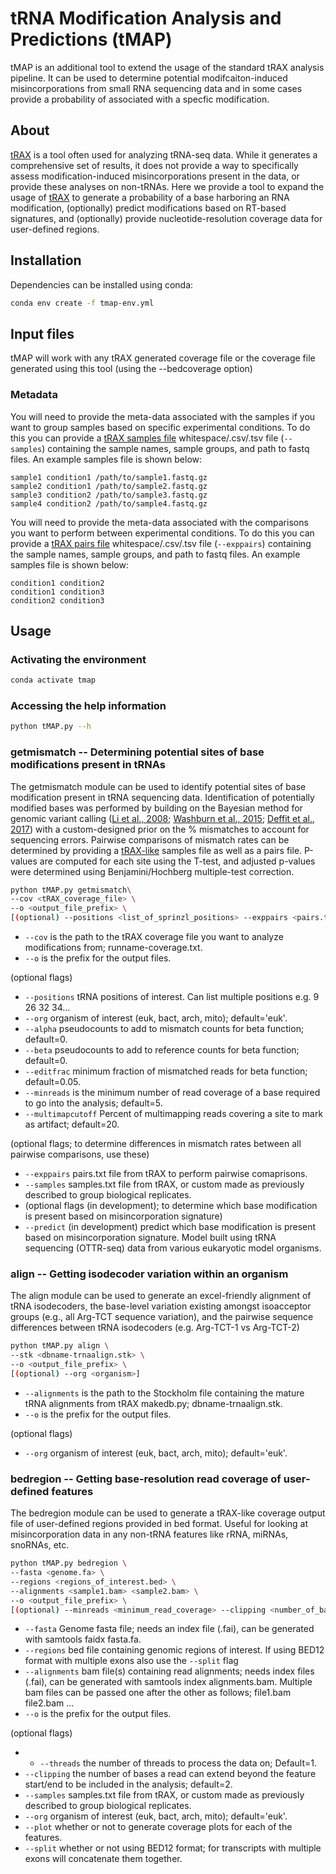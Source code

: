 # tRNA Modification Analysis and Predictions (tMAP)

tMAP is an additional tool to extend the usage of the standard tRAX analysis pipeline. It can be used to determine potential modifcaiton-induced misincorporations from small RNA sequencing data and in some cases provide a probability of associated with a specfic modification.

## About

[tRAX](https://github.com/UCSC-LoweLab/tRAX) is a tool often used for analyzing tRNA-seq data. While it generates a comprehensive set of results, it does not provide a way to specifically assess modification-induced misincorporations present in the data, or provide these analyses on non-tRNAs. Here we provide a tool to expand the usage of [tRAX](https://github.com/UCSC-LoweLab/tRAX) to generate a probability of a base harboring an RNA modification, (optionally) predict modifications based on RT-based signatures, and (optionally) provide nucleotide-resolution coverage data for user-defined regions.

## Installation

Dependencies can be installed using conda:

```bash
conda env create -f tmap-env.yml
```

## Input files

tMAP will work with any tRAX generated coverage file or the coverage file generated using this tool (using the --bedcoverage option)

### Metadata

You will need to provide the meta-data associated with the samples if you want to group samples based on specific experimental conditions. To do this you can provide a [tRAX samples file](http://trna.ucsc.edu/tRAX/#step-3-analyze-sequencing-data-for-gene-expression) whitespace/.csv/.tsv file (`--samples`) containing the sample names, sample groups, and path to fastq files. An example samples file is shown below:

```tsv
sample1 condition1 /path/to/sample1.fastq.gz
sample2 condition1 /path/to/sample2.fastq.gz
sample3 condition2 /path/to/sample3.fastq.gz
sample4 condition2 /path/to/sample4.fastq.gz
```

You will need to provide the meta-data associated with the comparisons you want to perform between experimental conditions. To do this you can provide a [tRAX pairs file](http://trna.ucsc.edu/tRAX/#step-3-analyze-sequencing-data-for-gene-expression) whitespace/.csv/.tsv file (`--exppairs`) containing the sample names, sample groups, and path to fastq files. An example samples file is shown below:

```tsv
condition1 condition2
condition1 condition3
condition2 condition3
```

## Usage

### Activating the environment

```bash
conda activate tmap
```

### Accessing the help information

```bash
python tMAP.py --h
```

### getmismatch -- Determining potential sites of base modifications present in tRNAs

The getmismatch module can be used to identify potential sites of base modification present in tRNA sequencing data. Identification of potentially modified bases was performed by building on the Bayesian method for genomic variant calling ([Li et al., 2008](https://www.ncbi.nlm.nih.gov/pmc/articles/PMC2577856/); [Washburn et al., 2015](https://www.ncbi.nlm.nih.gov/pmc/articles/PMC3959997/); [Deffit et al., 2017](https://elifesciences.org/articles/28625)) with a custom-designed prior on the % mismatches to account for sequencing errors. Pairwise comparisons of mismatch rates can be determined by providing a [tRAX-like](http://trna.ucsc.edu/tRAX/#step-3-analyze-sequencing-data-for-gene-expression) samples file as well as a pairs file. P-values are computed for each site using the T-test, and adjusted p-values were determined using Benjamini/Hochberg multiple-test correction.

```bash
python tMAP.py getmismatch\
--cov <tRAX_coverage_file> \
--o <output_file_prefix> \
[(optional) --positions <list_of_sprinzl_positions> --exppairs <pairs.txt> --samples <samples.txt> --org <organism> --alpha <mismatch_pseudocounts> --beta <reference_pseudocounts> --editfrac <minumum_edit_fraction> --minreads <minimum_read_coverage> --multimapcutoff <percent_multimap_coverage> --predict]
```
* `--cov` is the path to the tRAX coverage file you want to analyze modifications from; runname-coverage.txt.
* `--o`  is the prefix for the output files.

(optional flags)

* `--positions` tRNA positions of interest. Can list multiple positions e.g. 9 26 32 34...
* `--org` organism of interest (euk, bact, arch, mito); default='euk'.
* `--alpha` pseudocounts to add to mismatch counts for beta function; default=0.
* `--beta` pseudocounts to add to reference counts for beta function; default=0.
* `--editfrac` minimum fraction of mismatched reads for beta function; default=0.05.
* `--minreads` is the minimum number of read coverage of a base required to go into the analysis; default=5.
* `--multimapcutoff` Percent of multimapping reads covering a site to mark as artifact; default=20.
  
(optional flags; to determine differences in mismatch rates between all pairwise comparisons, use these)
  
* `--exppairs` pairs.txt file from tRAX to perform pairwise comaprisons.
* `--samples` samples.txt file from tRAX, or custom made as previously described to group biological replicates.
* (optional flags (in development); to determine which base modification is present based on misincorporation signature)
* `--predict` (in development) predict which base modification is present based on misincorporation signature. Model built using tRNA sequencing (OTTR-seq) data from various eukaryotic model organisms.


### align -- Getting isodecoder variation within an organism

The align module can be used to generate an excel-friendly alignment of tRNA isodecoders, the base-level variation existing amongst isoacceptor groups (e.g., all Arg-TCT sequence variation), and the pairwise sequence differences between tRNA isodecoders (e.g. Arg-TCT-1 vs Arg-TCT-2)

```bash
python tMAP.py align \
--stk <dbname-trnaalign.stk> \
--o <output_file_prefix> \
[(optional) --org <organism>]
```

* `--alignments` is the path to the Stockholm file containing the mature tRNA alignments from tRAX makedb.py; dbname-trnaalign.stk.
* `--o`  is the prefix for the output files.
  
(optional flags)

* `--org` organism of interest (euk, bact, arch, mito); default='euk'.

### bedregion -- Getting base-resolution read coverage of user-defined features

The bedregion module can be used to generate a tRAX-like coverage output file of user-defined regions provided in bed format. Useful for looking at misincorporation data in any non-tRNA features like rRNA, miRNAs, snoRNAs, etc.

```bash
python tMAP.py bedregion \
--fasta <genome.fa> \
--regions <regions_of_interest.bed> \
--alignments <sample1.bam> <sample2.bam> \
--o <output_file_prefix> \
[(optional) --minreads <minimum_read_coverage> --clipping <number_of_bases> --samples <samples.txt> --org <organism> --plot --threads <number_of_threads>]
```

* `--fasta` Genome fasta file; needs an index file (.fai), can be generated with samtools faidx fasta.fa.
* `--regions` bed file containing genomic regions of interest. If using BED12 format with multiple exons also use the `--split` flag
* `--alignments` bam file(s) containing read alignments; needs index files (.fai), can be generated with samtools index alignments.bam. Multiple bam files can be passed one after the other as follows; file1.bam file2.bam ...
* `--o`  is the prefix for the output files.
  
(optional flags)

* * `--threads` the number of threads to process the data on; Default=1.
* `--clipping` the number of bases a read can extend beyond the feature start/end to be included in the analysis; default=2.
* `--samples` samples.txt file from tRAX, or custom made as previously described to group biological replicates.
* `--org` organism of interest (euk, bact, arch, mito); default='euk'.
* `--plot` whether or not to generate coverage plots for each of the features.
* `--split` whether or not using BED12 format; for transcripts with multiple exons will concatenate them together.
